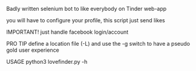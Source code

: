 Badly written selenium bot to like everybody on Tinder web-app

you will have to configure your profile, this script just send likes

IMPORTANT!
just handle facebook login/account

PRO TIP
define a location file (-L) and use the -g switch to have a pseudo gold user experience

USAGE
python3 lovefinder.py -h
